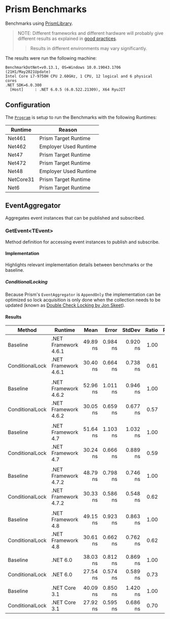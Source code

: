 # Prism Benchmarks

Benchmarks using [PrismLibrary](https://github.com/PrismLibrary/Prism).

> NOTE: Different frameworks and different hardware will probably give different results as explained in [good practices](https://benchmarkdotnet.org/articles/guides/good-practices.html#try-different-environments).
>
> > Results in different environments may vary significantly.

The results were run the following machine:

```
BenchmarkDotNet=v0.13.1, OS=Windows 10.0.19043.1706 (21H1/May2021Update)
Intel Core i7-9750H CPU 2.60GHz, 1 CPU, 12 logical and 6 physical cores
.NET SDK=6.0.300
  [Host]     : .NET 6.0.5 (6.0.522.21309), X64 RyuJIT
```

## Configuration

The [`Program`](PrismBenchmarks/Program.cs) is setup to run the Benchmarks with the following Runtimes:

| Runtime   | Reason                |
|-----------|-----------------------|
| Net461    | Prism Target Runtime  |
| Net462    | Employer Used Runtime |
| Net47     | Prism Target Runtime  |
| Net472    | Prism Target Runtime  |
| Net48     | Employer Used Runtime |
| NetCore31 | Prism Target Runtime  |
| Net6      | Prism Target Runtime  |

## EventAggregator

Aggregates event instances that can be published and subscribed.

### GetEvent&lt;TEvent&gt;

Method definition for accessing event instances to publish and subscribe.

#### Implementation

Highlights relevant implementation details between benchmarks or the baseline.

##### ConditionalLocking

Because Prism's `EventAggregator` is `AppendOnly` the implementation can be 
optimized so lock acquisition is only done when the collection needs to be 
updated (known as [Double Check Locking by Jon Skeet](https://jonskeet.uk/csharp/singleton.html)).

#### Results

|          Method |              Runtime |     Mean |    Error |   StdDev | Ratio | RatioSD | Rank | Allocated |
|---------------- |--------------------- |---------:|---------:|---------:|------:|--------:|-----:|----------:|
|        Baseline | .NET Framework 4.6.1 | 49.89 ns | 0.984 ns | 0.920 ns |  1.00 |    0.00 |    2 |         - |
| ConditionalLock | .NET Framework 4.6.1 | 30.40 ns | 0.664 ns | 0.738 ns |  0.61 |    0.02 |    1 |         - |
|                 |                      |          |          |          |       |         |      |           |
|        Baseline | .NET Framework 4.6.2 | 52.96 ns | 1.011 ns | 0.946 ns |  1.00 |    0.00 |    2 |         - |
| ConditionalLock | .NET Framework 4.6.2 | 30.05 ns | 0.659 ns | 0.677 ns |  0.57 |    0.01 |    1 |         - |
|                 |                      |          |          |          |       |         |      |           |
|        Baseline |   .NET Framework 4.7 | 51.64 ns | 1.103 ns | 1.032 ns |  1.00 |    0.00 |    2 |         - |
| ConditionalLock |   .NET Framework 4.7 | 30.24 ns | 0.666 ns | 0.889 ns |  0.59 |    0.02 |    1 |         - |
|                 |                      |          |          |          |       |         |      |           |
|        Baseline | .NET Framework 4.7.2 | 48.79 ns | 0.798 ns | 0.746 ns |  1.00 |    0.00 |    2 |         - |
| ConditionalLock | .NET Framework 4.7.2 | 30.33 ns | 0.586 ns | 0.548 ns |  0.62 |    0.02 |    1 |         - |
|                 |                      |          |          |          |       |         |      |           |
|        Baseline |   .NET Framework 4.8 | 49.15 ns | 0.923 ns | 0.863 ns |  1.00 |    0.00 |    2 |         - |
| ConditionalLock |   .NET Framework 4.8 | 30.61 ns | 0.662 ns | 0.762 ns |  0.62 |    0.02 |    1 |         - |
|                 |                      |          |          |          |       |         |      |           |
|        Baseline |             .NET 6.0 | 38.03 ns | 0.812 ns | 0.869 ns |  1.00 |    0.00 |    2 |         - |
| ConditionalLock |             .NET 6.0 | 27.54 ns | 0.574 ns | 0.589 ns |  0.73 |    0.03 |    1 |         - |
|                 |                      |          |          |          |       |         |      |           |
|        Baseline |        .NET Core 3.1 | 40.09 ns | 0.850 ns | 1.420 ns |  1.00 |    0.00 |    2 |         - |
| ConditionalLock |        .NET Core 3.1 | 27.92 ns | 0.595 ns | 0.686 ns |  0.70 |    0.03 |    1 |         - |
